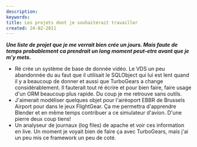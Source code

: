 ```yaml
---
description: 
keywords: 
title: Les projets dont je souhaiterait travailler
created: 24-02-2011
---
```


***Une liste de projet que je me verrait bien crée un jours. Mais faute
de temps probablement ca prendrait un long moment peut-etre avant que je
m\'y mets.***

- Ré crée un système de base de donnée vidéo. Le VDS un peu abandonnée
    du au faut que il utilisait le SQLObject qui lui est lent quand il y
    a beaucoup de donner et aussi que TurboGears a change
    considérablement. Il fauterait tout ré écrire et pour bien faire,
    faire usage d\'un ORM beaucoup plus rapide. Du coup je me retrouve
    sans outils.
- J'aimerait modéliser quelques objet pour l\'airéoport EBBR de
    Brussels Airport pour dans le jeux FlightGear. Ça me permettra
    d'apprendre Blender et en même temps contribuer a ce simulateur
    d\'avion. D\'une pierre deux coup tiens!
- Un analyseur de journaux (log files) de apache et voir ces
    information en live. Un moment je voyait bien de faire ça avec
    TurboGears, mais j\'ai un peu mis ce framework un peu de coté.
